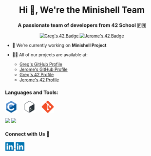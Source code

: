 <h1 align="center">Hi 👋, We're the Minishell Team</h1>
<h3 align="center">A passionate team of developers from 42 School 🇫🇷</h3>

<p align="center">
  <a href="https://profile.intra.42.fr/users/gmarquis">
    <img src="https://badge.mediaplus.ma/greenbinary/gregusername?1337Badge=off&UM6P=off" alt="Greg's 42 Badge" />
  </a>
  <a href="https://profile.intra.42.fr/users/jeportie">
    <img src="https://badge.mediaplus.ma/greenbinary/jeromeusername?1337Badge=off&UM6P=off" alt="Jerome's 42 Badge" />
  </a>
</p>

- 🔭 We’re currently working on **Minishell Project**

- 👨‍💻 All of our projects are available at:
  - [Greg's GitHub Profile](https://github.com/Gregory-Marquiset)
  - [Jerome's GitHub Profile](https://github.com/jeportie)
  - [Greg's 42 Profile](https://profile.intra.42.fr/users/gmarquis)
  - [Jerome's 42 Profile](https://profile.intra.42.fr/users/jeportie)

### Languages and Tools:

<p align="left">
  <img src="https://github.com/devicons/devicon/blob/master/icons/c/c-original.svg" height="40" alt="C" />
  <img width="12" />
  <img src="https://github.com/devicons/devicon/blob/master/icons/bash/bash-original.svg" height="40" alt="Bash" />
  <img width="12" />
  <img src="https://github.com/devicons/devicon/blob/master/icons/git/git-original.svg" height="40" alt="Git" />
  <img width="12" />
  <!-- Add more icons as needed -->
</p>

<div>
  <img height="150" src="https://github-readme-stats.vercel.app/api?username=gregusername&show_icons=true&theme=default" />
  <img height="150" src="https://github-readme-stats.vercel.app/api/top-langs/?username=gregusername&layout=compact&langs_count=6" />
</div>

### Connect with Us 🤝

<p align="left">
  <a href="https://linkedin.com/in/greglinkedin" target="blank">
    <img align="center" src="https://github.com/devicons/devicon/blob/master/icons/linkedin/linkedin-original.svg" alt="Greg LinkedIn" height="30" />
  </a>
  <a href="https://linkedin.com/in/jeromelinkedin" target="blank">
    <img align="center" src="https://github.com/devicons/devicon/blob/master/icons/linkedin/linkedin-original.svg" alt="Jerome LinkedIn" height="30" />
  </a>
</p>
